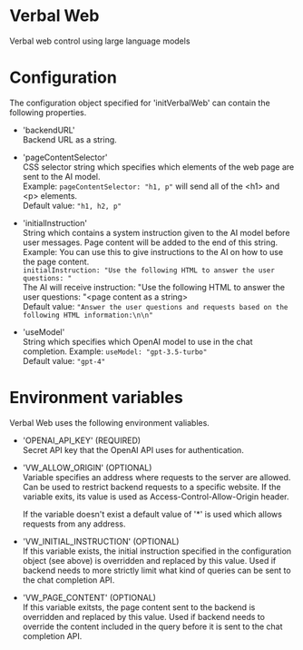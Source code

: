 # Verbal Web

Verbal web control using large language models

# Configuration

The configuration object specified for 'initVerbalWeb' can contain the following
properties.

- 'backendURL'  
  Backend URL as a string.

- 'pageContentSelector'  
  CSS selector string which specifies which elements of the web page are sent to
  the AI model.  
  Example: `pageContentSelector: "h1, p"` will send all of the \<h1> and \<p>
  elements.  
  Default value: `"h1, h2, p"`

- 'initialInstruction'  
  String which contains a system instruction given to the AI model before user
  messages. Page content will be added to the end of this string.  
   Example: You can use this to give instructions to the AI on how to use the page
  content.  
   `initialInstruction: "Use the following HTML to answer the user questions: "`  
   The AI will receive instruction: "Use the following HTML to answer the user questions:
  "\<page content as a string>  
  Default value: `"Answer the user questions and requests based on the following HTML information:\n\n"`

- 'useModel'  
  String which specifies which OpenAI model to use in the chat completion.
  Example: `useModel: "gpt-3.5-turbo"`  
  Default value: `"gpt-4"`

# Environment variables

Verbal Web uses the following environment valiables.

- 'OPENAI_API_KEY' (REQUIRED)  
  Secret API key that the OpenAI API uses for authentication.

- 'VW_ALLOW_ORIGIN' (OPTIONAL)  
  Variable specifies an address where requests to the server are allowed. Can be
  used to restrict backend requests to a specific website. If the variable
  exits, its value is used as Access-Control-Allow-Origin header.

  If the variable doesn't exist a default value of '\*' is used which allows
  requests from any address.

- 'VW_INITIAL_INSTRUCTION' (OPTIONAL)  
  If this variable exists, the initial instruction specified in the
  configuration object (see above) is overridden and replaced by this value.
  Used if backend needs to more strictly limit what kind of queries can be sent
  to the chat completion API.

- 'VW_PAGE_CONTENT' (OPTIONAL)  
  If this variable exitsts, the page content sent to the backend is overridden
  and replaced by this value. Used if backend needs to override the content
  included in the query before it is sent to the chat completion API.
